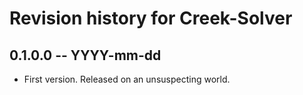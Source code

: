 # Revision history for Creek-Solver

## 0.1.0.0 -- YYYY-mm-dd

* First version. Released on an unsuspecting world.
